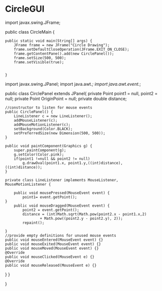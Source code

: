 # CircleGUI

import javax.swing.JFrame;

public class CircleMain {

	public static void main(String[] args) {
		JFrame frame = new JFrame("Circle Drawing");
		frame.setDefaultCloseOperation(JFrame.EXIT_ON_CLOSE);
		frame.getContentPane().add(new CirclePanel());
		frame.setSize(500, 500);
		frame.setVisible(true);
		
	
	}
  import javax.swing.JPanel;
import java.awt.*;
import java.awt.event.*;

public class CirclePanel extends JPanel{
	private Point point1 = null, point2 = null;
	private Point OriginPoint = null;
	private double distance;
	
	//constructor to listen for mouse events
	public CirclePanel() {
		LineListener c = new LineListener();
		addMouseListener(c);
		addMouseMotionListener(c);
		setBackground(Color.BLACK);
		setPreferredSize(new Dimension(500, 500));
	}

	public void paintComponent(Graphics g) {
		super.paintComponent(g);
		g.setColor(Color.pink);
		if(point1 !=null && point2 != null)
			g.drawOval(point1.x, point1.y,((int)distance),((int)distance));
	}
	
	private class LineListener implements MouseListener, MouseMotionListener {
	
		public void mousePressed(MouseEvent event) {
			point1= event.getPoint();
	}
		public void mouseDragged(MouseEvent event) {
			point2 = event.getPoint();
			distance = (int)Math.sqrt(Math.pow(point2.x - point1.x,2)
					+ Math.pow((point2.y - point2.y), 2));
			repaint(); 
		
	}
	//provide empty definitions for unused mouse events
	public void mouseEntered(MouseEvent event) {}
	public void mouseExited(MouseEvent event) {}
	public void mouseMoved(MouseEvent event) {}
	@Override
	public void mouseClicked(MouseEvent e) {}
	@Override
	public void mouseReleased(MouseEvent e) {}
	
}
}
	
	




}
